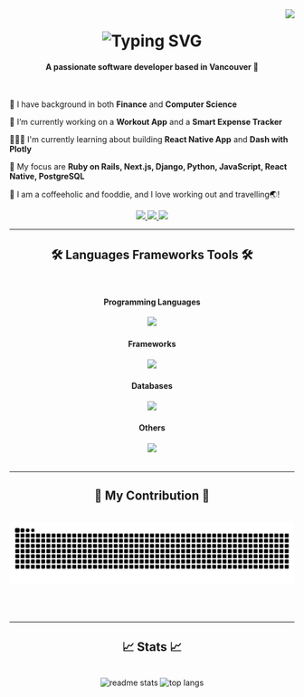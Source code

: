 <img align="right" src="https://api.visitorbadge.io/api/visitors?path=https%3A%2F%2Fgithub.com%2FCathyyRyuu%2FCathyyRyuu&label=VISITORS&labelColor=%23d9e3f0&countColor=%23697689" />

<h1 align="center">
  <img src="https://readme-typing-svg.herokuapp.com?font=Fira+Code&weight=600&size=22&duration=4999&pause=1000&color=CCAAF7&background=FFFFFF00&center=true&vCenter=true&random=false&width=500&height=70&lines=%F0%9F%91%8B+Hello%2C+I'm+Cathy+%F0%9F%98%8A" alt="Typing SVG" />
</h1>

<h4 align="center">A passionate software developer based in Vancouver 🍁 </h4>
<br/>

<div align="left" >
  
  👀 I have background in both **Finance** and **Computer Science**
  
  🌱 I’m currently working on a **Workout App** and a **Smart Expense Tracker**
  
  👩🏻‍💻 I'm currently learning about building **React Native App** and **Dash with Plotly**
  
  📌 My focus are **Ruby on Rails, Next.js, Django, Python, JavaScript, React Native, PostgreSQL**

  💜 I am a coffeeholic and fooddie, and I love working out and travelling🌏!
  
</div>

<div align="center" >
  <a href="https://www.linkedin.com/in/weiqi-liu/" target="_blank">
    <img src="https://img.shields.io/badge/LinkedIn-0077B5?style=for-the-badge&logo=linkedin&logoColor=white" target="_blank" />
  </a>
  <a href="https://cathyyryuu-website.vercel.app/" target="_blank">
    <img src="https://img.shields.io/badge/website-000000?style=for-the-badge&logo=About.me&logoColor=white" target="_blank" />
  </a>
  <a href="https://github.com/CathyyRyuu" target="_blank">
    <img src="https://img.shields.io/badge/GitHub-100000?style=for-the-badge&logo=github&logoColor=white" target="_blank" />
  </a>
</div>

<hr/>

<h2 align="center"> 🛠️ Languages Frameworks Tools 🛠️ </h2>
<br/>

<div align="center">
  <h4 align="center"> Programming Languages </h4>
  <a href="https://skillicons.dev">
    <img src="https://skillicons.dev/icons?i=ruby,python,javascript,typescript,java,c" /><br>
  </a>
  <h4 align="center"> Frameworks </h4>
  <a href="https://skillicons.dev">
    <img src="https://skillicons.dev/icons?i=nextjs,react,django,rails" /><br>
  </a>
  <h4 align="center"> Databases </h4>
  <a href="https://skillicons.dev">
    <img src="https://skillicons.dev/icons?i=postgresql,mysql,mongodb" /><br>
  </a>
  <h4 align="center"> Others </h4>
  <a href="https://skillicons.dev">
    <img src="https://skillicons.dev/icons?i=docker,git,aws" /><br>
  </a>
</div>

<br/>
<hr/>

<div align="center">
  <h2>💪 My Contribution 💪</h2>
  <br>
  <img alt="snake eating my contributions" src="https://raw.githubusercontent.com/cathyyryuu/cathyyryuu/output/github-contribution-grid-snake.svg" />
</div>

<br/><br/>
<hr/>


<h2 align="center">📈 Stats 📈</h2>
<br>
<div align=center>
<!--   <img width=390 src="https://github-readme-streak-stats-salesp07.vercel.app/?user=salesp07&count_private=true&theme=react&border_radius=10" alt="streak stats"/> -->
  <img width=450 src="https://github-readme-stats.vercel.app/api?username=cathyyryuu&count_private=true&show_icons=true&rank_icon=github&border_radius=10&bg_color=30,EC407A,AB47BC,4299E1&title_color=fff&text_color=fff" alt="readme stats" />
  <img width=400 src="https://github-readme-stats.vercel.app/api/top-langs/?username=cathyyryuu&hide=HTML&langs_count=8&layout=compact&border_radius=10&size_weight=0.5&count_weight=0.5&exclude_repo=github-readme-stats&bg_color=30,EC407A,AB47BC,4299E1&title_color=fff&text_color=fff" alt="top langs" />
</div>

<br/><br/>


<!---
CathyyRyuu/CathyyRyuu is a ✨ special ✨ repository because its `README.md` (this file) appears on your GitHub profile.
You can click the Preview link to take a look at your changes.
--->
